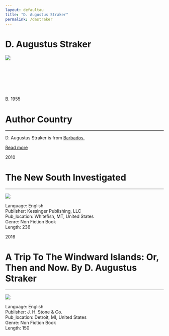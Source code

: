 ```yaml
---
layout: defaultau
title: "D. Augustus Straker"
permalink: /dastraker
---
```

<!-- partial:index.partial.html -->
<div class="content">
    <h1>D. Augustus Straker</h1>
    <div class="quote">
        <div><img src="https://upload.wikimedia.org/wikipedia/commons/thumb/7/7a/David_Augustus_Straker.jpg/220px-David_Augustus_Straker.jpg" class="logo"></div>
    </div>
    <div class="timeline">
        <div style="padding-bottom:100px;"></div>
        <div class="block">
            <div class="date right"><p class="right"> B. 1955 </p></div>
            <div class="dot"></div>
            <div class="left first">
            <div class="author_country">
                <h1>Author Country</h1><hr>
          <div class="aclocation">  <p> D. Augustus Straker is from <a href="http://localhost:4000/12">Barbados.</a></p></div>
              <div class="acreadmore">  <a href="https://en.wikipedia.org/wiki/D._Augustus_Straker">Read more</a></div>
            </div>
            </div>
        </div>
        <div class="block">
            <div class="date left"><p class="left hide">2010</p></div>
            <div class="dot"></div>
            <div class="right hide">
                <h1>The New South Investigated</h1><hr>
                <p><img src="https://m.media-amazon.com/images/I/31WiQhl9fLL._SX312_BO1,204,203,200_.jpg"></p>
                <p>
                Language: English <br/>
                Publisher: Kessinger Publishing, LLC<br/>
                Pub_location: Whitefish, MT, United States<br/>
                Genre: Non Fiction Book<br/>
                Length:  236<br/>
                </p>
            </div>
        </div>
        <div class="block">
            <div class="date right"><p class="right">2016</p></div>
            <div class="dot"></div>
            <div class="right">
                <h1>A Trip To The Windward Islands: Or, Then and Now. By D. Augustus Straker </h1><hr>
                <p><img src="https://m.media-amazon.com/images/I/41TJbVO9BxL._SX382_BO1,204,203,200_.jpg"></p>
                <p>
                Language: English <br/>
                Publisher: J. H. Stone & Co.<br/>
                Pub_location: Detroit, MI, United States<br/>
                Genre: Non Fiction Book<br/>
                Length: 150 <br/>
                </p>
            </div>
        </div>
